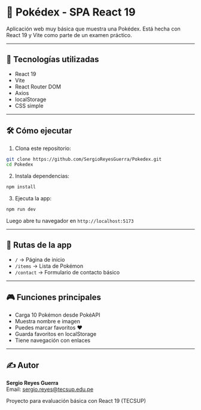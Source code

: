 # 🧠 Pokédex - SPA React 19

Aplicación web muy básica que muestra una Pokédex. Está hecha con React 19 y Vite como parte de un examen práctico.

---

## 🚀 Tecnologías utilizadas

- React 19
- Vite
- React Router DOM
- Axios
- localStorage
- CSS simple

---

## 🛠️ Cómo ejecutar

1. Clona este repositorio:

```bash
git clone https://github.com/SergioReyesGuerra/Pokedex.git
cd Pokedex
```

2. Instala dependencias:

```bash
npm install
```

3. Ejecuta la app:

```bash
npm run dev
```

Luego abre tu navegador en `http://localhost:5173`

---

## 🧭 Rutas de la app

- `/` → Página de inicio
- `/items` → Lista de Pokémon
- `/contact` → Formulario de contacto básico

---

## 🎮 Funciones principales

- Carga 10 Pokémon desde PokéAPI
- Muestra nombre e imagen
- Puedes marcar favoritos ❤️
- Guarda favoritos en localStorage
- Tiene navegación con enlaces

---

## ✍️ Autor

**Sergio Reyes Guerra**  
Email: sergio.reyes@tecsup.edu.pe

Proyecto para evaluación básica con React 19 (TECSUP)
